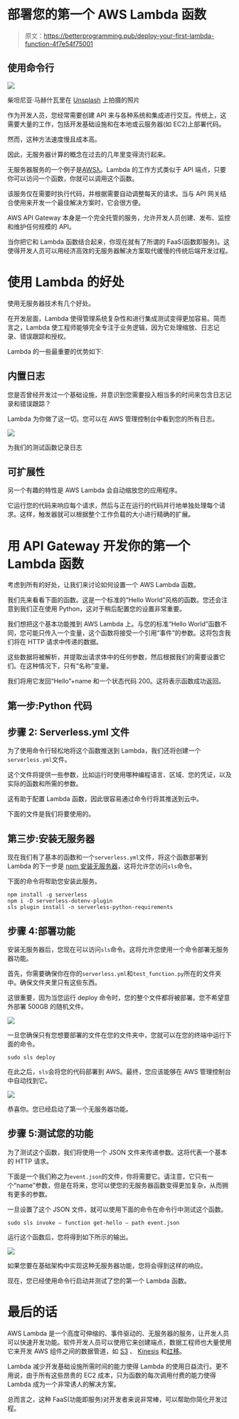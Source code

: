 # 部署您的第一个 AWS Lambda 函数

> 原文：<https://betterprogramming.pub/deploy-your-first-lambda-function-4f7e54f75001>

## 使用命令行

![](img/61fa23add470bcdbfcf36ba60940cf56.png)

柴坦尼亚·马赫什瓦里在 [Unsplash](https://unsplash.com/s/photos/command-line?utm_source=unsplash&utm_medium=referral&utm_content=creditCopyText) 上拍摄的照片

作为开发人员，您经常需要创建 API 来与各种系统和集成进行交互。传统上，这需要大量的工作，包括开发基础设施和在本地或云服务器(如 EC2)上部署代码。

然而，这种方法速度慢且成本高。

因此，无服务器计算的概念在过去的几年里变得流行起来。

无服务器服务的一个例子是[AWSλ](https://aws.amazon.com/lambda/)。Lambda 的工作方式类似于 API 端点，只要你可以访问一个函数，你就可以调用这个函数。

该服务仅在需要时执行代码，并根据需要自动调整每天的请求。当与 API 网关结合使用来开发一个最佳解决方案时，它会很方便。

AWS API Gateway 本身是一个完全托管的服务，允许开发人员创建、发布、监控和维护任何规模的 API。

当你把它和 Lambda 函数结合起来，你现在就有了所谓的 FaaS(函数即服务)。这使得开发人员可以用经济高效的无服务器解决方案取代缓慢的传统后端开发过程。

# 使用 Lambda 的好处

使用无服务器技术有几个好处。

在开发层面，Lambda 使得管理系统复杂性和进行集成测试变得更加容易。简而言之，Lambda 使工程师能够完全专注于业务逻辑，因为它处理缩放、日志记录、错误跟踪和授权。

Lambda 的一些最重要的优势如下:

## **内置日志**

您是否曾经开发过一个基础设施，并意识到您需要投入相当多的时间来包含日志记录和错误跟踪？

Lambda 为你做了这一切。您可以在 AWS 管理控制台中看到您的所有日志。

![](img/282294b4a3cdaa696caa01432b40ae0b.png)

为我们的测试函数记录日志

## **可扩展性**

另一个有趣的特性是 AWS Lambda 会自动缩放您的应用程序。

它运行您的代码来响应每个请求，然后与正在运行的代码并行地单独处理每个请求。这样，触发器就可以根据整个工作负载的大小进行精确的扩展。

# 用 API Gateway 开发你的第一个 Lambda 函数

考虑到所有的好处，让我们来讨论如何设置一个 AWS Lambda 函数。

我们先来看看下面的函数。这是一个标准的“Hello World”风格的函数。您还会注意到我们正在使用 Python，这对于稍后配置您的设置非常重要。

我们想把这个基本功能推到 AWS Lambda 上。与您的标准“Hello World”函数不同，您可能只传入一个变量，这个函数将接受一个引用“事件”的参数。这将包含我们将在 HTTP 请求中传递的数据。

这些数据将被解析，并提取出请求体中的任何参数，然后根据我们的需要设置它们。在这种情况下，只有“名称”变量。

我们将用它发回“Hello”+name 和一个状态代码 200。这将表示函数成功返回。

## **第一步:Python 代码**

## 步骤 2: Serverless.yml 文件

为了使用命令行轻松地将这个函数推送到 Lambda，我们还将创建一个`serverless.yml`文件。

这个文件将提供一些参数，比如运行时使用哪种编程语言、区域、您的凭证，以及实际的函数和所需的参数。

这有助于配置 Lambda 函数，因此很容易通过命令行将其推送到云中。

下面的文件是我们将要使用的。

## **第三步:安装无服务器**

现在我们有了基本的函数和一个`serverless.yml`文件，将这个函数部署到 Lambda 的下一步是 [npm 安装无服务器](https://www.npmjs.com/package/serverless-lambda?activeTab=readme)，这将允许您访问`sls`命令。

下面的命令将帮助您安装此服务。

```
npm install -g serverless
npm i -D serverless-dotenv-plugin
sls plugin install -n serverless-python-requirements
```

## 步骤 4:部署功能

安装无服务器后，您现在可以访问`sls`命令。这将允许您使用一个命令部署无服务器功能。

首先，你需要确保你在你的`serverless.yml`和`test_function.py`所在的文件夹中。确保文件夹里只有这些东西。

这很重要，因为当您运行 deploy 命令时，您的整个文件都将被部署。您不希望意外部署 500GB 的随机文件。

![](img/b860ef17c4db88250ece8dec8da19dab.png)

一旦您确保只有您想要部署的文件在您的文件夹中，您就可以在您的终端中运行下面的命令。

```
sudo sls deploy
```

在此之后，`sls`会将您的代码部署到 AWS。最终，您应该能够在 AWS 管理控制台中自动找到它。

![](img/008cd79bdf10741d9b5be0d79cb3694d.png)

恭喜你。您已经启动了第一个无服务器功能。

## **步骤 5:测试您的功能**

为了测试这个函数，我们将使用一个 JSON 文件来传递参数。这将代表一个基本的 HTTP 请求。

下面是一个我们称之为`event.json`的文件，你将需要它。请注意，它只有一个“name”参数，但是在将来，您可以使您的无服务器函数变得更加复杂，从而拥有更多的参数。

一旦设置了这个 JSON 文件，就可以使用下面的命令在命令行中测试这个函数。

```
sudo sls invoke — function get-hello — path event.json
```

运行这个函数后，您将得到如下所示的输出。

![](img/d55b333ac7727dccd861ffc7582eff48.png)

如果您要在基础架构中实现这种无服务器功能，您将会得到这样的响应。

现在，您已经使用命令行启动并测试了您的第一个 Lambda 函数。

# 最后的话

AWS Lambda 是一个高度可伸缩的、事件驱动的、无服务器的服务，让开发人员可以快速开发功能。软件开发人员可以使用它来创建端点，数据工程师也大量使用它来开发 AWS 组件之间的数据管道，如 [S3](https://aws.amazon.com/s3/) 、 [Kinesis](https://aws.amazon.com/kinesis/) 和[红移](https://aws.amazon.com/redshift/)。

Lambda 减少开发基础设施所需时间的能力使得 Lambda 的使用日益流行。更不用说，由于所有这些昂贵的 EC2 成本，只为函数的每次调用付费的能力使得 Lambda 成为一个非常诱人的解决方案。

总而言之，这种 FaaS(功能即服务)对开发者来说非常棒，可以帮助你简化开发过程。